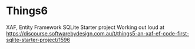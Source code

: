 # Things6
XAF, Entity Framework SQLite Starter project
Working out loud at https://discourse.softwarebydesign.com.au/t/things5-an-xaf-ef-code-first-sqlite-starter-project/1596
